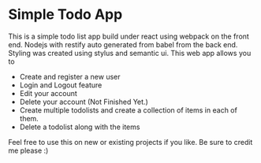 # Simple Todo App

This is a simple todo list app build under react using webpack on the front end. Nodejs with restify auto generated from babel from the back end. Styling was created using stylus and semantic ui. This web app allows you to

- Create and register a new user
- Login and Logout feature
- Edit your account
- Delete your account (Not Finished Yet.)
- Create multiple todolists and create a collection of items in each of them.
- Delete a todolist along with the items

Feel free to use this on new or existing projects if you like. Be sure to credit me please :)
